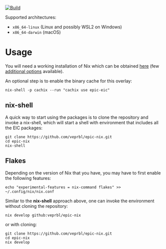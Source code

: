 [![Build](https://github.com/veprbl/epic-nix/actions/workflows/build.yml/badge.svg?event=push)](https://github.com/veprbl/eic-nix/actions/workflows/build.yml)

Supported architectures:

  - `x86_64-linux` (Linux and possibly WSL2 on Windows)
  - `x86_64-darwin` (macOS)

Usage
=====

You will need a working installation of Nix which can be obtained [here](https://nixos.org/download.html#download-nix) (few [additional options](https://nix.dev/tutorials/install-nix) available).

An optional step is to enable the binary cache for this overlay:

```shell
nix-shell -p cachix --run "cachix use epic-eic"
```

nix-shell
---------

A quick way to start using the packages is to clone the repository and invoke a
nix-shell, which will start a shell with environment that includes all the EIC
packages:

```shell
git clone https://github.com/veprbl/epic-nix.git
cd epic-nix
nix-shell
```

Flakes
------

Depending on the version of Nix that you have, you may have to first enable the following features:

```shell
echo "experimental-features = nix-command flakes" >> ~/.config/nix/nix.conf
```

Similar to the **nix-shell** approach above, one can invoke the environment without cloning the repository:

```shell
nix develop github:veprbl/epic-nix
```

or with cloning:

```shell
git clone https://github.com/veprbl/epic-nix.git
cd epic-nix
nix develop
```
